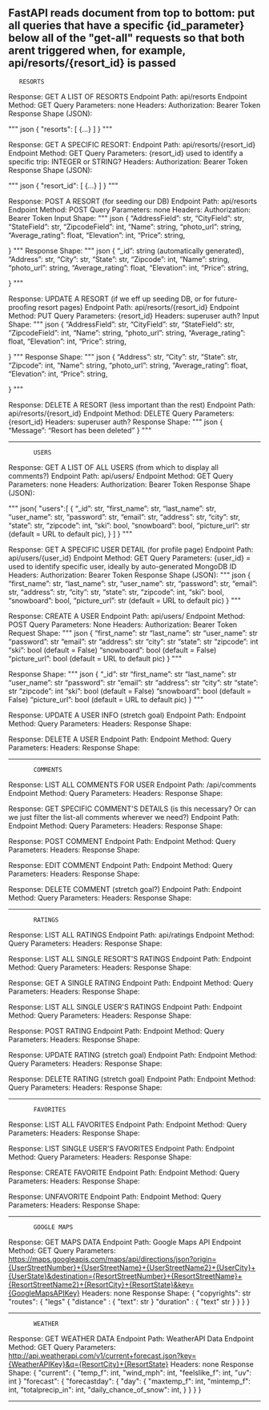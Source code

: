 ## FastAPI reads document from top to bottom: put all queries that have a specific {id_parameter} below all of the "get-all" requests so that both arent triggered when, for example, api/resorts/{resort_id} is passed




       RESORTS


Response: GET A LIST OF RESORTS
Endpoint Path: api/resorts
Endpoint Method: GET
Query Parameters: none
Headers:
   Authorization: Bearer Token
Response Shape (JSON):


"""
json
{
   "resorts": [
       {...}
   ]
}
"""




Response: GET A SPECIFIC RESORT:
Endpoint Path: api/resorts/{resort_id}
Endpoint Method: GET
Query Parameters:
   {resort_id} used to identify a specific trip: INTEGER or STRING?
Headers:
   Authorization: Bearer Token
Response Shape (JSON):


"""
json
{
   "resort_id": [
       {...}
   ]
}
"""


Response: POST A RESORT (for seeding our DB)
Endpoint Path: api/resorts
Endpoint Method: POST
Query Parameters: none
Headers: Authorization: Bearer Token
Input Shape:
"""
json
{
	“AddressField”: str,
“CityField”: str,
“StateField”: str,
“ZipcodeField”: int,
“Name”: string,
	“photo_url”: string,
	“Average_rating”: float,
	“Elevation”: int,
	“Price”: string,



}
"""
Response Shape:
"""
json
{
	“_id”: string (automatically generated),
	“Address”: str,
“City”: str,
“State”: str,
“Zipcode”: int,
“Name”: string,
	“photo_url”: string,
	“Average_rating”: float,
	“Elevation”: int,
	“Price”: string,




}
"""




Response: UPDATE A RESORT (if we eff up seeding DB, or for future-proofing resort pages)
Endpoint Path: api/resorts/{resort_id}
Endpoint Method: PUT
Query Parameters: {resort_id}
Headers: superuser auth?
Input Shape:
"""
json
{
	“AddressField”: str,
“CityField”: str,
“StateField”: str,
“ZipcodeField”: int,
“Name”: string,
	“photo_url”: string,
	“Average_rating”: float,
	“Elevation”: int,
	“Price”: string,



}
"""
Response Shape:
"""
json
{
	“Address”: str,
“City”: str,
“State”: str,
“Zipcode”: int,
“Name”: string,
	“photo_url”: string,
	“Average_rating”: float,
	“Elevation”: int,
	“Price”: string,




}
"""








Response: DELETE A RESORT (less important than the rest)
Endpoint Path: api/resorts/{resort_id}
Endpoint Method: DELETE
Query Parameters: {resort_id}
Headers: superuser auth?
Response Shape:
"""
json
{
	“Message”: “Resort has been deleted”
}
"""


--------------------------------------------------------


           USERS


Response: GET A LIST OF ALL USERS (from which to display all comments?)
Endpoint Path: api/users/
Endpoint Method: GET
Query Parameters: none
Headers:
   Authorization: Bearer Token
Response Shape (JSON):


"""
json{
   "users":[
       {
	“_id”: str,
      	“first_name”: str,
“last_name”: str,
“user_name”: str,
“password”: str,
“email”: str,
“address”: str,
“city”: str,
“state”: str,
“zipcode”: int,
“ski”: bool,
“snowboard”: bool,
“picture_url”: str (default = URL to default pic),
       }
   ]
}
"""


Response: GET A SPECIFIC USER DETAIL (for profile page)
Endpoint Path: api/users/{user_id}
Endpoint Method: GET
Query Parameters:
   {user_id} = used to identify specific user, ideally by auto-generated MongoDB ID
Headers:
   Authorization: Bearer Token
Response Shape (JSON):
"""
json
{
“first_name”: str,
“last_name”: str,
“user_name”: str,
“password”: str,
“email”: str,
“address”: str,
“city”: str,
“state”: str,
“zipcode”: int,
“ski”: bool,
“snowboard”: bool,
“picture_url”: str (default = URL to default pic)
}
"""


Response: CREATE A USER
Endpoint Path: api/users/
Endpoint Method: POST
Query Parameters: None
Headers:
	Authorization: Bearer Token
Request Shape:
"""
json
{
“first_name”: str
“last_name”: str
“user_name”: str
“password”: str
“email”: str
“address”: str
“city”: str
“state”: str
“zipcode”: int
“ski”: bool (default = False)
“snowboard”: bool (default = False)
“picture_url”: bool (default = URL to default pic)
}
"""


Response Shape:
"""
json
{
	“_id”: str
“first_name”: str
“last_name”: str
“user_name”: str
“password”: str
“email”: str
“address”: str
“city”: str
“state”: str
“zipcode”: int
“ski”: bool (default = False)
“snowboard”: bool (default = False)
“picture_url”: bool (default = URL to default pic)
}
"""


Response: UPDATE A USER INFO (stretch goal)
Endpoint Path:
Endpoint Method:
Query Parameters:
Headers:
Response Shape:




Response: DELETE A USER
Endpoint Path:
Endpoint Method:
Query Parameters:
Headers:
Response Shape:




--------------------------------------------------------


           COMMENTS


Response:  LIST ALL COMMENTS FOR USER
Endpoint Path: /api/comments
Endpoint Method:
Query Parameters:
Headers:
Response Shape:




Response: GET SPECIFIC COMMENT'S DETAILS (is this necessary? Or can we just filter the list-all comments wherever we need?)
Endpoint Path:
Endpoint Method:
Query Parameters:
Headers:
Response Shape:




Response: POST COMMENT
Endpoint Path:
Endpoint Method:
Query Parameters:
Headers:
Response Shape:




Response: EDIT COMMENT
Endpoint Path:
Endpoint Method:
Query Parameters:
Headers:
Response Shape:




Response: DELETE COMMENT (stretch goal?)
Endpoint Path:
Endpoint Method:
Query Parameters:
Headers:
Response Shape:




--------------------------------------------------------------




           RATINGS


Response: LIST ALL RATINGS
Endpoint Path: api/ratings
Endpoint Method:
Query Parameters:
Headers:
Response Shape:




Response: LIST ALL SINGLE RESORT'S RATINGS
Endpoint Path:
Endpoint Method:
Query Parameters:
Headers:
Response Shape:




Response: GET A SINGLE RATING
Endpoint Path:
Endpoint Method:
Query Parameters:
Headers:
Response Shape:




Response: LIST ALL SINGLE USER'S RATINGS
Endpoint Path:
Endpoint Method:
Query Parameters:
Headers:
Response Shape:




Response: POST RATING
Endpoint Path:
Endpoint Method:
Query Parameters:
Headers:
Response Shape:




Response: UPDATE RATING (stretch goal)
Endpoint Path:
Endpoint Method:
Query Parameters:
Headers:
Response Shape:




Response: DELETE RATING (stretch goal)
Endpoint Path:
Endpoint Method:
Query Parameters:
Headers:
Response Shape:




--------------------------------------------------------------------------


           FAVORITES


Response: LIST ALL FAVORITES
Endpoint Path:
Endpoint Method:
Query Parameters:
Headers:
Response Shape:




Response: LIST SINGLE USER'S FAVORITES
Endpoint Path:
Endpoint Method:
Query Parameters:
Headers:
Response Shape:




Response: CREATE FAVORITE
Endpoint Path:
Endpoint Method:
Query Parameters:
Headers:
Response Shape:




Response: UNFAVORITE
Endpoint Path:
Endpoint Method:
Query Parameters:
Headers:
Response Shape:




------------------------------------------------------------------


           GOOGLE MAPS


Response: GET MAPS DATA
Endpoint Path: Google Maps API
Endpoint Method: GET
Query Parameters: https://maps.googleapis.com/maps/api/directions/json?origin={UserStreetNumber}+{UserStreetName}+{UserStreetName2}+{UserCity}+{UserState}&destination={ResortStreetNumber}+{ResortStreetName}+{ResortStreetName2}+{ResortCity}+{ResortState}&key={GoogleMapsAPIKey}
Headers: none
Response Shape: {
   "copyrights": str
   "routes": {
      "legs" {
         "distance" : {
            "text": str
         }
         "duration" : {
            "text" str
         }
      }
   }
}


------------------------------------------------------------------


           WEATHER


Response: GET WEATHER DATA
Endpoint Path: WeatherAPI Data
Endpoint Method: GET
Query Parameters: http://api.weatherapi.com/v1/current+forecast.json?key={WeatherAPIKey}&q={ResortCity}+{ResortState}
Headers: none
Response Shape: {
   "current": {
      "temp_f": int,
      "wind_mph": int,
      "feelslike_f": int,
      "uv": int
   }
   "forecast": {
      "forecastday": {
         "day": {
            "maxtemp_f": int,
            "mintemp_f": int,
            "totalprecip_in": int,
            "daily_chance_of_snow": int,
         }
      }
   }
}




------------------------------------------------------------------
